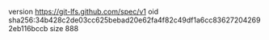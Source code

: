 version https://git-lfs.github.com/spec/v1
oid sha256:34b428c2de03cc625bebad20e62fa4f82c49df1a6cc836272042692eb116bccb
size 888
